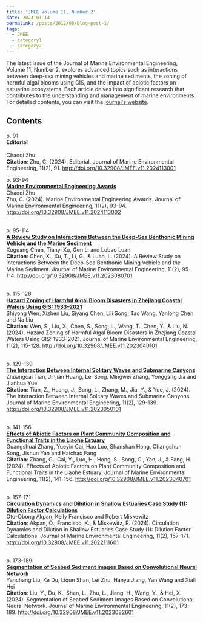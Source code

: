 ```yaml
---
title: 'JMEE Volume 11, Number 2'
date: 2024-01-14
permalink: /posts/2012/08/blog-post-1/
tags:
  - JMEE
  - category1
  - category2
---
```


The latest issue of the Journal of Marine Environmental Engineering, Volume 11, Number 2, explores advanced topics such as interactions between deep-sea mining vehicles and marine sediments, the zoning of harmful algal blooms using GIS, and the impact of abiotic factors on estuarine ecosystems. Each article delves into significant research that contributes to the understanding and management of marine environments. For detailed contents, you can visit the [journal's website](https://www.oldcitypublishing.com/journals/jmee-home/jmee-issue-contents/jmee-volume-11-number-2-2024/).

Contents
------

p. 91
<br/>**Editorial**  
<br/>Chaoqi Zhu
<br/>**Citation**: Zhu, C. (2024). Editorial. Journal of Marine Environmental Engineering, 11(2), 91. http://doi.org/10.32908/JMEE.v11.2024113001

p. 93-94
<br/>**[Marine Environmental Engineering Awards](https://www.oldcitypublishing.com/wp-content/uploads/2024/01/JMEEv11n2p93-94Awards-editorial.pdf)**
<br/>Chaoqi Zhu
<br/>Zhu, C. (2024). Marine Environmental Engineering Awards. Journal of Marine Environmental Engineering, 11(2), 93-94. http://doi.org/10.32908/JMEE.v11.2024113002

<br/>p. 95-114
<br/>**[A Review Study on Interactions Between the Deep-Sea Benthonic Mining Vehicle and the Marine Sediment](https://www.oldcitypublishing.com/journals/jmee-home/jmee-issue-contents/jmee-volume-11-number-2-2024/21898-2/)**
<br/>Xuguang Chen, Tianyi Xu, Gen Li and Lubao Luan
<br/>**Citation**: Chen, X., Xu, T., Li, G., & Luan, L. (2024). A Review Study on Interactions Between the Deep-Sea Benthonic Mining Vehicle and the Marine Sediment. Journal of Marine Environmental Engineering, 11(2), 95-114. http://doi.org/10.32908/JMEE.v11.2023080701

<br/>p. 115-128
<br/>**[Hazard Zoning of Harmful Algal Bloom Disasters in Zhejiang Coastal Waters Using GIS: 1933–2021](https://www.oldcitypublishing.com/journals/jmee-home/jmee-issue-contents/jmee-volume-11-number-2-2024/21473-2/)**
<br/>Shiyong Wen, Xizhen Liu, Siyang Chen, Lili Song, Tao Wang, Yanlong Chen and Na Liu
<br/>**Citation**: Wen, S., Liu, X., Chen, S., Song, L., Wang, T., Chen, Y., & Liu, N. (2024). Hazard Zoning of Harmful Algal Bloom Disasters in Zhejiang Coastal Waters Using GIS: 1933–2021. Journal of Marine Environmental Engineering, 11(2), 115-128. http://doi.org/10.32908/JMEE.v11.2023040101

<br/>p. 129-139
<br/>**[The Interaction Between Internal Solitary Waves and Submarine Canyons](https://www.oldcitypublishing.com/journals/jmee-home/jmee-issue-contents/jmee-volume-11-number-2-2024/21540-2/)**
<br/>Zhuangcai Tian, Jinjian Huang, Lei Song, Mingwei Zhang, Yonggang Jia and Jianhua Yue
<br/>**Citation**: Tian, Z., Huang, J., Song, L., Zhang, M., Jia, Y., & Yue, J. (2024). The Interaction Between Internal Solitary Waves and Submarine Canyons. Journal of Marine Environmental Engineering, 11(2), 129-139. http://doi.org/10.32908/JMEE.v11.2023050101

<br/>p. 141-156
<br/>**[Effects of Abiotic Factors on Plant Community Composition and Functional Traits in the Liaohe Estuary](https://www.oldcitypublishing.com/journals/jmee-home/jmee-issue-contents/jmee-volume-11-number-2-2024/21649-2/)**
<br/>Guangshuai Zhang, Yueyin Cai, Hao Luo, Shanshan Hong, Changchun Song, Jishun Yan and Haichao Fang
<br/>**Citation**: Zhang, G., Cai, Y., Luo, H., Hong, S., Song, C., Yan, J., & Fang, H. (2024). Effects of Abiotic Factors on Plant Community Composition and Functional Traits in the Liaohe Estuary. Journal of Marine Environmental Engineering, 11(2), 141-156. http://doi.org/10.32908/JMEE.v11.2023040701

<br/>p. 157-171
<br/>**[Circulation Dynamics and Dilution in Shallow Estuaries Case Study (1): Dilution Factor Calculations](https://www.oldcitypublishing.com/journals/jmee-home/jmee-issue-contents/jmee-volume-11-number-2-2024/21793-2/)**
<br/>Oto-Obong Akpan, Kelly Francisco and Robert Miskewitz
<br/>**Citation**: Akpan, O., Francisco, K., & Miskewitz, R. (2024). Circulation Dynamics and Dilution in Shallow Estuaries Case Study (1): Dilution Factor Calculations. Journal of Marine Environmental Engineering, 11(2), 157-171. http://doi.org/10.32908/JMEE.v11.2022111601

<br/>p. 173-189
<br/>**[Segmentation of Seabed Sediment Images Based on Convolutional Neural Network](https://www.oldcitypublishing.com/journals/jmee-home/jmee-issue-contents/jmee-volume-11-number-2-2024/21797-2/)**
<br/>Yanchang Liu, Ke Du, Liqun Shan, Lei Zhu, Hanyu Jiang, Yan Wang and Xiali Hei
<br/>**Citation**: Liu, Y., Du, K., Shan, L., Zhu, L., Jiang, H., Wang, Y., & Hei, X. (2024). Segmentation of Seabed Sediment Images Based on Convolutional Neural Network. Journal of Marine Environmental Engineering, 11(2), 173-189. http://doi.org/10.32908/JMEE.v11.2023082601
